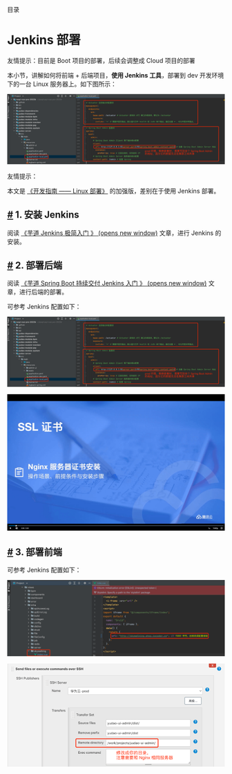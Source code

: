 目录

# Jenkins 部署

友情提示：目前是 Boot 项目的部署，后续会调整成 Cloud 项目的部署

本小节，讲解如何将前端 + 后端项目，**使用 Jenkins 工具**，部署到 dev 开发环境下的一台 Linux 服务器上。如下图所示：

![Jenkins 部署](./static/01.png)

友情提示：

本文是 [《开发指南 —— Linux 部署》](/deployment-linux) 的加强版，差别在于使用 Jenkins 部署。

## [#](#_1-安装-jenkins) 1. 安装 Jenkins

阅读 [《芋道 Jenkins 极简入门 》 (opens new window)](https://www.iocoder.cn/Jenkins/install/?yudao) 文章，进行 Jenkins 的安装。

## [#](#_2-部署后端) 2. 部署后端

阅读 [《芋道 Spring Boot 持续交付 Jenkins 入门 》 (opens new window)](https://www.iocoder.cn/Spring-Boot/Jenkins/?yudao) 文章，进行后端的部署。

可参考 Jenkins 配置如下：

![Build](./static/01.png)

![Post Steps](./static/02.png)

## [#](#_3-部署前端) 3. 部署前端

可参考 Jenkins 配置如下：

![Build](./static/11.png)

![Post Steps](./static/12.png)